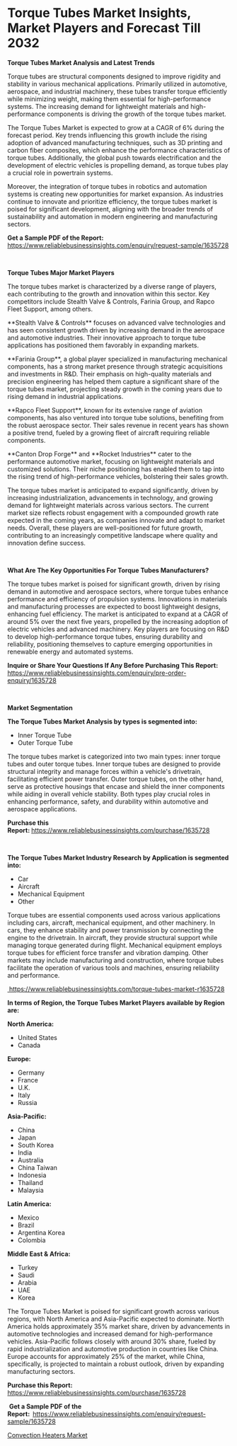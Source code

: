 <p><h1>Torque Tubes Market Insights, Market Players and Forecast Till 2032</h1></p><p><strong>Torque Tubes Market Analysis and Latest Trends</strong></p>
<p><p>Torque tubes are structural components designed to improve rigidity and stability in various mechanical applications. Primarily utilized in automotive, aerospace, and industrial machinery, these tubes transfer torque efficiently while minimizing weight, making them essential for high-performance systems. The increasing demand for lightweight materials and high-performance components is driving the growth of the torque tubes market.</p><p>The Torque Tubes Market is expected to grow at a CAGR of 6% during the forecast period. Key trends influencing this growth include the rising adoption of advanced manufacturing techniques, such as 3D printing and carbon fiber composites, which enhance the performance characteristics of torque tubes. Additionally, the global push towards electrification and the development of electric vehicles is propelling demand, as torque tubes play a crucial role in powertrain systems.</p><p>Moreover, the integration of torque tubes in robotics and automation systems is creating new opportunities for market expansion. As industries continue to innovate and prioritize efficiency, the torque tubes market is poised for significant development, aligning with the broader trends of sustainability and automation in modern engineering and manufacturing sectors.</p></p>
<p><strong>Get a Sample PDF of the Report:&nbsp;</strong> <a href="https://www.reliablebusinessinsights.com/enquiry/request-sample/1635728?utm_campaign=3050&utm_medium=2&utm_source=Github&utm_content=ia&utm_term=08042025&utm_id=torque-tubes">https://www.reliablebusinessinsights.com/enquiry/request-sample/1635728</a></p>
<p>&nbsp;</p>
<p><strong>Torque Tubes Major Market Players</strong></p>
<p><p>The torque tubes market is characterized by a diverse range of players, each contributing to the growth and innovation within this sector. Key competitors include Stealth Valve & Controls, Farinia Group, and Rapco Fleet Support, among others. </p><p>**Stealth Valve & Controls** focuses on advanced valve technologies and has seen consistent growth driven by increasing demand in the aerospace and automotive industries. Their innovative approach to torque tube applications has positioned them favorably in expanding markets.</p><p>**Farinia Group**, a global player specialized in manufacturing mechanical components, has a strong market presence through strategic acquisitions and investments in R&D. Their emphasis on high-quality materials and precision engineering has helped them capture a significant share of the torque tubes market, projecting steady growth in the coming years due to rising demand in industrial applications.</p><p>**Rapco Fleet Support**, known for its extensive range of aviation components, has also ventured into torque tube solutions, benefiting from the robust aerospace sector. Their sales revenue in recent years has shown a positive trend, fueled by a growing fleet of aircraft requiring reliable components.</p><p>**Canton Drop Forge** and **Rocket Industries** cater to the performance automotive market, focusing on lightweight materials and customized solutions. Their niche positioning has enabled them to tap into the rising trend of high-performance vehicles, bolstering their sales growth.</p><p>The torque tubes market is anticipated to expand significantly, driven by increasing industrialization, advancements in technology, and growing demand for lightweight materials across various sectors. The current market size reflects robust engagement with a compounded growth rate expected in the coming years, as companies innovate and adapt to market needs. Overall, these players are well-positioned for future growth, contributing to an increasingly competitive landscape where quality and innovation define success.</p></p>
<p>&nbsp;</p>
<p><strong>What Are The Key Opportunities For Torque Tubes Manufacturers?</strong></p>
<p><p>The torque tubes market is poised for significant growth, driven by rising demand in automotive and aerospace sectors, where torque tubes enhance performance and efficiency of propulsion systems. Innovations in materials and manufacturing processes are expected to boost lightweight designs, enhancing fuel efficiency. The market is anticipated to expand at a CAGR of around 5% over the next five years, propelled by the increasing adoption of electric vehicles and advanced machinery. Key players are focusing on R&D to develop high-performance torque tubes, ensuring durability and reliability, positioning themselves to capture emerging opportunities in renewable energy and automated systems.</p></p>
<p><strong>Inquire or Share Your Questions If Any Before Purchasing This Report:</strong> <a href="https://www.reliablebusinessinsights.com/enquiry/pre-order-enquiry/1635728?utm_campaign=3050&utm_medium=2&utm_source=Github&utm_content=ia&utm_term=08042025&utm_id=torque-tubes">https://www.reliablebusinessinsights.com/enquiry/pre-order-enquiry/1635728</a></p>
<p>&nbsp;</p>
<p><strong>Market Segmentation</strong></p>
<p><strong>The Torque Tubes Market Analysis by types is segmented into:</strong></p>
<p><ul><li>Inner Torque Tube</li><li>Outer Torque Tube</li></ul></p>
<p><p>The torque tubes market is categorized into two main types: inner torque tubes and outer torque tubes. Inner torque tubes are designed to provide structural integrity and manage forces within a vehicle's drivetrain, facilitating efficient power transfer. Outer torque tubes, on the other hand, serve as protective housings that encase and shield the inner components while aiding in overall vehicle stability. Both types play crucial roles in enhancing performance, safety, and durability within automotive and aerospace applications.</p></p>
<p><strong>Purchase this Report:&nbsp;</strong><a href="https://www.reliablebusinessinsights.com/purchase/1635728?utm_campaign=3050&utm_medium=2&utm_source=Github&utm_content=ia&utm_term=08042025&utm_id=torque-tubes">https://www.reliablebusinessinsights.com/purchase/1635728</a></p>
<p>&nbsp;</p>
<p><strong>The Torque Tubes Market Industry Research by Application is segmented into:</strong></p>
<p><ul><li>Car</li><li>Aircraft</li><li>Mechanical Equipment</li><li>Other</li></ul></p>
<p><p>Torque tubes are essential components used across various applications including cars, aircraft, mechanical equipment, and other machinery. In cars, they enhance stability and power transmission by connecting the engine to the drivetrain. In aircraft, they provide structural support while managing torque generated during flight. Mechanical equipment employs torque tubes for efficient force transfer and vibration damping. Other markets may include manufacturing and construction, where torque tubes facilitate the operation of various tools and machines, ensuring reliability and performance.</p></p>
<p><a href="https://www.reliablebusinessinsights.com/torque-tubes-market-r1635728?utm_campaign=3050&utm_medium=2&utm_source=Github&utm_content=ia&utm_term=08042025&utm_id=torque-tubes">&nbsp;https://www.reliablebusinessinsights.com/torque-tubes-market-r1635728</a></p>
<p><strong>In terms of Region, the Torque Tubes Market Players available by Region are:</strong></p>
<p>
    <p> <strong> North America: </strong>
        <ul>
            <li>United States</li>
            <li>Canada</li>
        </ul>
        </p> 
    <p> <strong> Europe: </strong>
        <ul>
            <li>Germany</li>
            <li>France</li>
            <li>U.K.</li>
            <li>Italy</li>
            <li>Russia</li>
        </ul>
        </p> 
    <p> <strong> Asia-Pacific: </strong>
        <ul>
            <li>China</li>
            <li>Japan</li>
            <li>South Korea</li>
            <li>India</li>
            <li>Australia</li>
            <li>China Taiwan</li>
            <li>Indonesia</li>
            <li>Thailand</li>
            <li>Malaysia</li>
        </ul>
        </p> 
    <p> <strong> Latin America: </strong>
        <ul>
            <li>Mexico</li>
            <li>Brazil</li>
            <li>Argentina Korea</li>
            <li>Colombia</li>
        </ul>
        </p> 
    <p> <strong> Middle East & Africa: </strong>
        <ul>
            <li>Turkey</li>
            <li>Saudi</li>
            <li>Arabia</li>
            <li>UAE</li>
            <li>Korea</li>
        </ul>
    </p>
    </p>
<p><p>The Torque Tubes Market is poised for significant growth across various regions, with North America and Asia-Pacific expected to dominate. North America holds approximately 35% market share, driven by advancements in automotive technologies and increased demand for high-performance vehicles. Asia-Pacific follows closely with around 30% share, fueled by rapid industrialization and automotive production in countries like China. Europe accounts for approximately 25% of the market, while China, specifically, is projected to maintain a robust outlook, driven by expanding manufacturing sectors.</p></p>
<p><strong>Purchase this Report: </strong><a href="https://www.reliablebusinessinsights.com/purchase/1635728?utm_campaign=3050&utm_medium=2&utm_source=Github&utm_content=ia&utm_term=08042025&utm_id=torque-tubes">https://www.reliablebusinessinsights.com/purchase/1635728</a></p>
<p>&nbsp;<strong>Get a Sample PDF of the Report:&nbsp;&nbsp;</strong><a href="https://www.reliablebusinessinsights.com/enquiry/request-sample/1635728?utm_campaign=3050&utm_medium=2&utm_source=Github&utm_content=ia&utm_term=08042025&utm_id=torque-tubes">https://www.reliablebusinessinsights.com/enquiry/request-sample/1635728</a></p>
<p><strong></strong></p>
<p><p><a href="https://github.com/nibbsmantji/Market-Research-Report-List-1/blob/main/convection-heaters-market.md?utm_campaign=3050&utm_medium=2&utm_source=Github&utm_content=ia&utm_term=08042025&utm_id=torque-tubes">Convection Heaters Market</a></p></p>